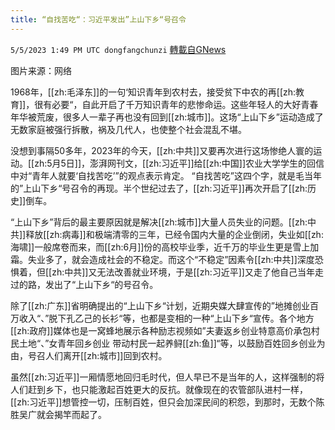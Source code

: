 ```yaml
---
title: “自找苦吃“：习近平发出”上山下乡“号召令
---
```

`5/5/2023 1:49 PM UTC dongfangchunzi` [轉載自GNews](https://gnews.org/articles/1277653)

图片来源：网络

         

1968年，[[zh:毛泽东]]的一句‘知识青年到农村去，接受贫下中农的再[[zh:教育]]，很有必要“，自此开启了千万知识青年的悲惨命运。这些年轻人的大好青春年华被荒废，很多人一辈子再也没有回到[[zh:城市]]。这场“上山下乡”运动造成了无数家庭被强行拆散，祸及几代人，也使整个社会混乱不堪。

没想到事隔50多年，2023年的今天，[[zh:中共]]又要再次进行这场惨绝人寰的运动。[[zh:5月5日]]，澎湃网刊文，[[zh:习近平]]给[[zh:中国]]农业大学学生的回信中对“青年人就要‘自找苦吃’”的观点表示肯定。 “自找苦吃”这四个字，就是毛当年的”上山下乡“号召令的再现。半个世纪过去了，[[zh:习近平]]再次开启了[[zh:历史]]倒车。

“上山下乡”背后的最主要原因就是解决[[zh:城市]]大量人员失业的问题。[[zh:中共]]释放[[zh:病毒]]和极端清零的三年，已经令国内大量的企业倒闭，失业如[[zh:海啸]]一般席卷而来，而[[zh:6月]]份的高校毕业季，近千万的毕业生更是雪上加霜。失业多了，就会造成社会的不稳定。而这个“不稳定”因素令[[zh:中共]]深度恐惧着，但[[zh:中共]]又无法改善就业环境，于是[[zh:习近平]]又走了他自己当年走过的路，发出了“上山下乡“的号召令。

除了[[zh:广东]]省明确提出的“上山下乡“计划，近期央媒大肆宣传的”地摊创业百万收入“、”脱下孔乙己的长衫“等，也都是变相的一种“上山下乡“宣传。各个地方[[zh:政府]]媒体也是一窝蜂地展示各种励志视频如”夫妻返乡创业特意高价承包村民土地“、”女青年回乡创业 带动村民一起养鲟[[zh:鱼]]“等，以鼓励百姓回乡创业为由，号召人们离开[[zh:城市]]回到农村。

虽然[[zh:习近平]]一厢情愿地回归毛时代，但人早已不是当年的人，这样强制的将人们赶到乡下，也只能激起百姓更大的反抗。就像现在的农管部队进村一样，[[zh:习近平]]想管控一切，压制百姓，但只会加深民间的积怨，到那时，无数个陈胜吴广就会揭竿而起了。

